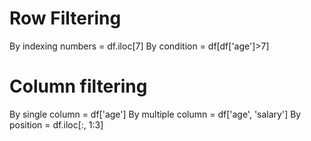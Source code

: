 # Row Filtering

By indexing numbers = df.iloc[7]
By condition = df[df['age']>7]

# Column filtering

By single column = df['age']
By multiple column = df['age', 'salary']
By position = df.iloc[:, 1:3]
